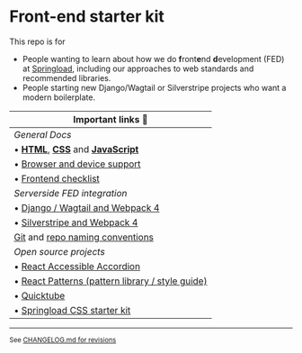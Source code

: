 # Front-end starter kit

This repo is for

- People wanting to learn about how we do **f**ront**e**nd **d**evelopment (FED) at [Springload](https://springload.co.nz), including our approaches to web standards and recommended libraries.
- People starting new Django/Wagtail or Silverstripe projects who want a modern boilerplate.

| Important links :book:                                 |
|--------------------------------------------------------|
| *General Docs* |
| • [**HTML**](./docs/html.md), [**CSS**](./docs/css.md) and [**JavaScript**](./docs/javascript.md)
| • [Browser and device support](./docs/browser-device-support.md) |
| • [Frontend checklist](./docs/frontend-checklist.md) |
| *Serverside FED integration* |
| • [Django / Wagtail and Webpack 4](./django-wagtail/) |
| • [Silverstripe and Webpack 4](./silverstripe/) |
| [Git](https://github.com/springload/wiki/blob/master/_springload-coding-standards/version-control/git.md) and [repo naming conventions](https://github.com/springload/wiki/blob/master/_springload-coding-standards/version-control/github.md) |
| *Open source projects* |
| • [React Accessible Accordion](https://github.com/springload/react-accessible-accordion) |
| • [React Patterns (pattern library / style guide)](https://github.com/springload/react-patterns) |
| • [Quicktube](https://github.com/springload/quicktube) |
| • [Springload CSS starter kit](https://github.com/springload/frontend-starter-styles) |

--------------------------------

<sup> See [CHANGELOG.md for revisions](CHANGELOG.md)</sup>

